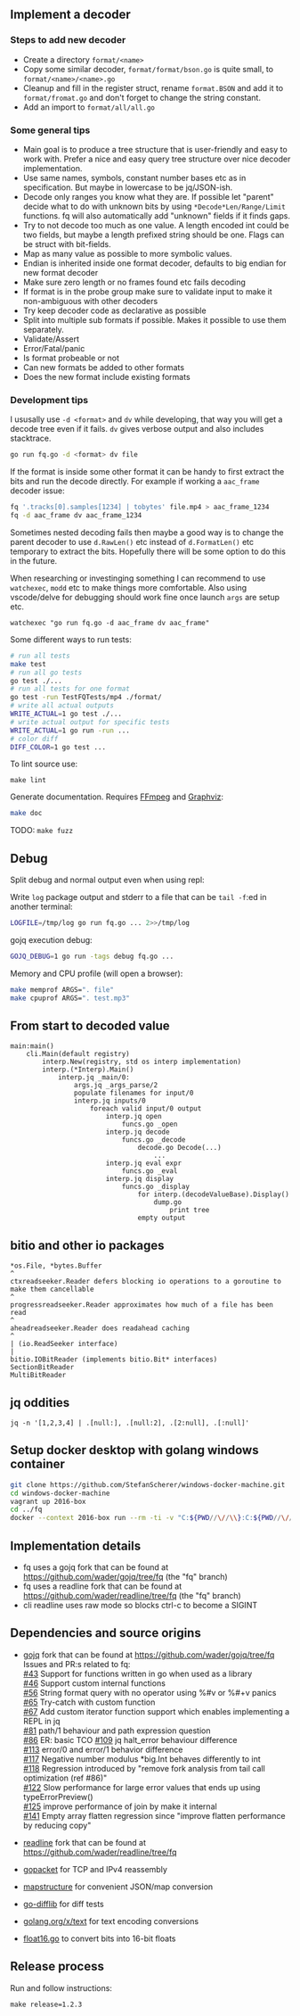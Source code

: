 ## Implement a decoder

### Steps to add new decoder

- Create a directory  `format/<name>`
- Copy some similar decoder, `format/format/bson.go` is quite small, to `format/<name>/<name>.go`
- Cleanup and fill in the register struct, rename `format.BSON` and add it
to `format/fromat.go` and don't forget to change the string constant.
- Add an import to `format/all/all.go`

### Some general tips

- Main goal is to produce a tree structure that is user-friendly and easy to work with.
Prefer a nice and easy query tree structure over nice decoder implementation.
- Use same names, symbols, constant number bases etc as in specification.
But maybe in lowercase to be jq/JSON-ish.
- Decode only ranges you know what they are. If possible let "parent" decide what to do with unknown
bits by using `*Decode*Len/Range/Limit` functions. fq will also automatically add "unknown" fields if
it finds gaps.
- Try to not decode too much as one value.
A length encoded int could be two fields, but maybe a length prefixed string should be one.
Flags can be struct with bit-fields.
- Map as many value as possible to more symbolic values.
- Endian is inherited inside one format decoder, defaults to big endian for new format decoder
- Make sure zero length or no frames found etc fails decoding
- If format is in the probe group make sure to validate input to make it non-ambiguous with other decoders
- Try keep decoder code as declarative as possible
- Split into multiple sub formats if possible. Makes it possible to use them separately.
- Validate/Assert
- Error/Fatal/panic
- Is format probeable or not
- Can new formats be added to other formats
- Does the new format include existing formats

### Development tips

I ususally use `-d <format>` and `dv` while developing, that way you will get a decode tree
even if it fails. `dv` gives verbose output and also includes stacktrace.

```sh
go run fq.go -d <format> dv file
```

If the format is inside some other format it can be handy to first extract the bits and run
the decode directly. For example if working a `aac_frame` decoder issue:

```sh
fq '.tracks[0].samples[1234] | tobytes' file.mp4 > aac_frame_1234
fq -d aac_frame dv aac_frame_1234
```

Sometimes nested decoding fails then maybe a good way is to change the parent decoder to
use `d.RawLen()` etc instead of `d.FormatLen()` etc temporary to extract the bits. Hopefully
there will be some option to do this in the future.

When researching or investinging something I can recommend to use `watchexec`, `modd` etc to
make things more comfortable. Also using vscode/delve for debugging should work fine once
launch `args` are setup etc.

```
watchexec "go run fq.go -d aac_frame dv aac_frame"
```

Some different ways to run tests:
```sh
# run all tests
make test
# run all go tests
go test ./...
# run all tests for one format
go test -run TestFQTests/mp4 ./format/
# write all actual outputs
WRITE_ACTUAL=1 go test ./...
# write actual output for specific tests
WRITE_ACTUAL=1 go run -run ...
# color diff
DIFF_COLOR=1 go test ...
```

To lint source use:
```
make lint
```

Generate documentation. Requires [FFmpeg](https://github.com/FFmpeg/FFmpeg) and [Graphviz](https://gitlab.com/graphviz/graphviz):
```sh
make doc
```

TODO: `make fuzz`

## Debug

Split debug and normal output even when using repl:

Write `log` package output and stderr to a file that can be `tail -f`:ed in another terminal:
```sh
LOGFILE=/tmp/log go run fq.go ... 2>>/tmp/log
```

gojq execution debug:
```sh
GOJQ_DEBUG=1 go run -tags debug fq.go ...
```

Memory and CPU profile (will open a browser):
```sh
make memprof ARGS=". file"
make cpuprof ARGS=". test.mp3"
```

## From start to decoded value

```
main:main()
    cli.Main(default registry)
        interp.New(registry, std os interp implementation)
        interp.(*Interp).Main()
            interp.jq _main/0:
                args.jq _args_parse/2
                populate filenames for input/0
                interp.jq inputs/0
                    foreach valid input/0 output
                        interp.jq open
                            funcs.go _open
                        interp.jq decode
                            funcs.go _decode
                                decode.go Decode(...)
                                    ...
                        interp.jq eval expr
                            funcs.go _eval
                        interp.jq display
                            funcs.go _display
                                for interp.(decodeValueBase).Display()
                                    dump.go
                                        print tree
                                empty output
```

## bitio and other io packages

```
*os.File, *bytes.Buffer
^
ctxreadseeker.Reader defers blocking io operations to a goroutine to make them cancellable
^
progressreadseeker.Reader approximates how much of a file has been read
^
aheadreadseeker.Reader does readahead caching
^
| (io.ReadSeeker interface)
|
bitio.IOBitReader (implements bitio.Bit* interfaces)
SectionBitReader
MultiBitReader
```

## jq oddities

```
jq -n '[1,2,3,4] | .[null:], .[null:2], .[2:null], .[:null]'
```

## Setup docker desktop with golang windows container

```sh
git clone https://github.com/StefanScherer/windows-docker-machine.git
cd windows-docker-machine
vagrant up 2016-box
cd ../fq
docker --context 2016-box run --rm -ti -v "C:${PWD//\//\\}:C:${PWD//\//\\}" -w "$PWD" golang:1.17.5-windowsservercore-ltsc2016
```

## Implementation details

- fq uses a gojq fork that can be found at https://github.com/wader/gojq/tree/fq (the "fq" branch)
- fq uses a readline fork that can be found at https://github.com/wader/readline/tree/fq (the "fq" branch)
- cli readline uses raw mode so blocks ctrl-c to become a SIGINT

## Dependencies and source origins

- [gojq](https://github.com/itchyny/gojq) fork that can be found at https://github.com/wader/gojq/tree/fq<br>
Issues and PR:s related to fq:<br>
[#43](https://github.com/itchyny/gojq/issues/43) Support for functions written in go when used as a library<br>
[#46](https://github.com/itchyny/gojq/pull/46) Support custom internal functions<br>
[#56](https://github.com/itchyny/gojq/issues/56) String format query with no operator using %#v or %#+v panics
[#65](https://github.com/itchyny/gojq/issues/65) Try-catch with custom function<br>
[#67](https://github.com/itchyny/gojq/pull/67) Add custom iterator function support which enables implementing a REPL in jq<br>
[#81](https://github.com/itchyny/gojq/issues/81) path/1 behaviour and path expression question<br>
[#86](https://github.com/itchyny/gojq/issues/86) ER: basic TCO
[#109](https://github.com/itchyny/gojq/issues/109) jq halt_error behaviour difference<br>
[#113](https://github.com/itchyny/gojq/issues/113) error/0 and error/1 behavior difference<br>
[#117](https://github.com/itchyny/gojq/issues/117) Negative number modulus *big.Int behaves differently to int<br>
[#118](https://github.com/itchyny/gojq/issues/118) Regression introduced by "remove fork analysis from tail call optimization (ref #86)"<br>
[#122](https://github.com/itchyny/gojq/issues/122) Slow performance for large error values that ends up using typeErrorPreview()<br>
[#125](https://github.com/itchyny/gojq/pull/125) improve performance of join by make it internal<br>
[#141](https://github.com/itchyny/gojq/issues/141) Empty array flatten regression since "improve flatten performance by reducing copy"

- [readline](https://github.com/chzyer/readline) fork that can be found at https://github.com/wader/readline/tree/fq
- [gopacket](https://github.com/google/gopacket) for TCP and IPv4 reassembly
- [mapstructure](https://github.com/mitchellh/mapstructure) for convenient JSON/map conversion
- [go-difflib](https://github.com/pmezard/go-difflib) for diff tests
- [golang.org/x/text](https://pkg.go.dev/golang.org/x/text) for text encoding conversions
- [float16.go](https://android.googlesource.com/platform/tools/gpu/+/gradle_2.0.0/binary/float16.go) to convert bits into 16-bit floats

## Release process

Run and follow instructions:
```
make release=1.2.3
```
